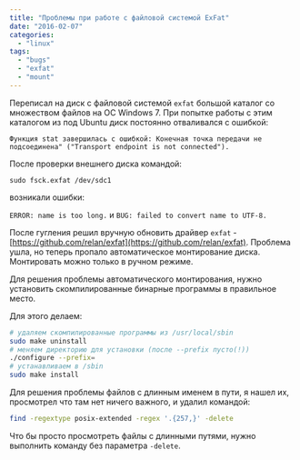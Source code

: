 ```yaml
---
title: "Проблемы при работе с файловой системой ExFat"
date: "2016-02-07"
categories: 
  - "linux"
tags: 
  - "bugs"
  - "exfat"
  - "mount"
---
```

Переписал на диск с файловой системой `exfat` большой каталог со множеством файлов на ОС Windows 7. При попытке работы с этим каталогом из под Ubuntu диск постоянно отваливался с ошибкой:

`Функция stat завершилась с ошибкой: Конечная точка передачи не подсоединена" ("Transport endpoint is not connected").`

После проверки внешнего диска командой:

```
sudo fsck.exfat /dev/sdc1

```

возникали ошибки: 

`ERROR: name is too long.` и `BUG: failed to convert name to UTF-8.`

<!--more-->

После гугления решил вручную обновить драйвер `exfat` - [https://github.com/relan/exfat](https://github.com/relan/exfat).
Проблема ушла, но теперь пропало автоматическое монтирование диска. Монтировать можно только в ручном режиме.

Для решения проблемы автоматического монтирования, нужно установить скомпилированные бинарные программы в правильное место.

Для этого делаем:

```bash
# удаляем скомпилированные программы из /usr/local/sbin
sudo make uninstall
# меняем директорию для установки (после --prefix пусто(!))
./configure --prefix=
# устанавливаем в /sbin
sudo make install
```

Для решения проблемы файлов с длинным именем в пути, я нашел их, просмотрел что там нет ничего важного, и удалил командой:

```bash
find -regextype posix-extended -regex '.{257,}' -delete

```

Что бы просто просмотреть файлы с длинными путями, нужно выполнить команду без параметра `-delete`.
